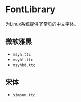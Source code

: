 # FontLibrary
为Linux系统提供了常见的中文字体。


## 微软雅黑
- `msyh.ttc`
- `msyhl.ttc`
- `msyhbd.ttc`

## 宋体
- `simsun.ttc`
